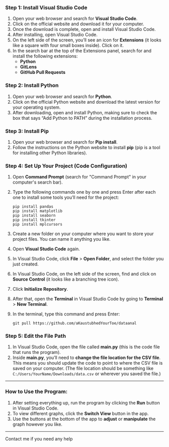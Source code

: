 ### Step 1: Install Visual Studio Code
1. Open your web browser and search for **Visual Studio Code**.
2. Click on the official website and download it for your computer.
3. Once the download is complete, open and install Visual Studio Code.
4. After installing, open Visual Studio Code.
5. On the left side of the screen, you’ll see an icon for **Extensions** (it looks like a square with four small boxes inside). Click on it.
6. In the search bar at the top of the Extensions panel, search for and install the following extensions:
   - **Python**
   - **GitLens**
   - **GitHub Pull Requests**

### Step 2: Install Python
1. Open your web browser and search for **Python**.
2. Click on the official Python website and download the latest version for your operating system.
3. After downloading, open and install Python, making sure to check the box that says “Add Python to PATH” during the installation process.

### Step 3: Install Pip
1. Open your web browser and search for **Pip install**.
2. Follow the instructions on the Python website to install **pip** (pip is a tool for installing other Python libraries).

### Step 4: Set Up Your Project (Code Configuration)
1. Open **Command Prompt** (search for "Command Prompt" in your computer's search bar).
2. Type the following commands one by one and press Enter after each one to install some tools you’ll need for the project:
   ```
   pip install pandas
   pip install matplotlib
   pip install seaborn
   pip install tkinter
   pip install mplcursors
   ```

3. Create a new folder on your computer where you want to store your project files. You can name it anything you like.
4. Open **Visual Studio Code** again.
5. In Visual Studio Code, click **File** > **Open Folder**, and select the folder you just created.
6. In Visual Studio Code, on the left side of the screen, find and click on **Source Control** (it looks like a branching tree icon).
7. Click **Initialize Repository**.
8. After that, open the **Terminal** in Visual Studio Code by going to **Terminal** > **New Terminal**.
9. In the terminal, type this command and press Enter:
   ```
   git pull https://github.com/aKaustubhedYourToe/dataanal
   ```

### Step 5: Edit the File Path
1. In Visual Studio Code, open the file called **main.py** (this is the code file that runs the program).
2. Inside **main.py**, you’ll need to **change the file location for the CSV file**. This means you should update the code to point to where the CSV file is saved on your computer. (The file location should be something like `C:/Users/YourName/Downloads/data.csv` or wherever you saved the file.)

---

### How to Use the Program:
1. After setting everything up, run the program by clicking the **Run** button in Visual Studio Code.
2. To view different graphs, click the **Switch View** button in the app.
3. Use the buttons at the bottom of the app to **adjust** or **manipulate** the graph however you like.

---

Contact me if you need any help

